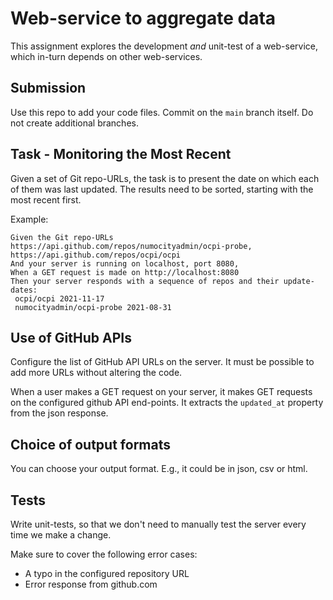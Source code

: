 # Web-service to aggregate data

This assignment explores the development _and_ unit-test of a web-service, which in-turn depends on other web-services.

## Submission

Use this repo to add your code files. Commit on the `main` branch itself. Do not create additional branches.

## Task - Monitoring the Most Recent

Given a set of Git repo-URLs, the task is to present the date on which each of them was last updated.
The results need to be sorted, starting with the most recent first.

Example: 
```gherkin
Given the Git repo-URLs https://api.github.com/repos/numocityadmin/ocpi-probe, https://api.github.com/repos/ocpi/ocpi
And your server is running on localhost, port 8080,
When a GET request is made on http://localhost:8080
Then your server responds with a sequence of repos and their update-dates:
 ocpi/ocpi 2021-11-17
 numocityadmin/ocpi-probe 2021-08-31
```

## Use of GitHub APIs

Configure the list of GitHub API URLs on the server. It must be possible to add more URLs without altering the code.

When a user makes a GET request on your server, it makes GET requests on the configured github API end-points.
It extracts the `updated_at` property from the json response.

## Choice of output formats

You can choose your output format. E.g., it could be in json, csv or html.

## Tests

Write unit-tests, so that we don't need to manually test the server every time we make a change.

Make sure to cover the following error cases:
- A typo in the configured repository URL
- Error response from github.com
